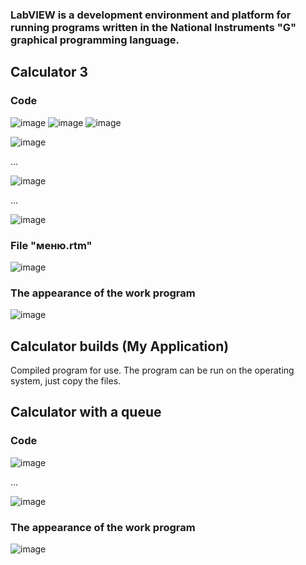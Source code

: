 ### LabVIEW is a development environment and platform for running programs written in the National Instruments "G" graphical programming language.

## Calculator 3
### Code
![image](https://github.com/user-attachments/assets/d6a4518b-d6bd-41db-979a-6fe1e2da86f9)
![image](https://github.com/user-attachments/assets/a819127a-db3d-42e5-b6dc-3fc4b1d4f96c)
![image](https://github.com/user-attachments/assets/d578505e-c700-454e-93c3-ba4827463a1e)

![image](https://github.com/user-attachments/assets/9d0bd878-1386-490d-9445-cfed6d423b7b)

...

![image](https://github.com/user-attachments/assets/2ca53d9c-9e3e-4d88-98b6-d79f4d97c067)

...

![image](https://github.com/user-attachments/assets/6a5f3adc-859a-4835-b1c4-c324c02e4457)

### File "меню.rtm"
![image](https://github.com/user-attachments/assets/40b18094-57e5-4ab8-a5e1-c39e700741d4)

### The appearance of the work program
![image](https://github.com/user-attachments/assets/39bc075a-9098-4ed8-bd76-5d2e86f86cf0)

## Calculator builds (My Application)
Compiled program for use. The program can be run on the operating system, just copy the files.

## Calculator with a queue
### Code
![image](https://github.com/user-attachments/assets/554a69a2-0f75-4564-a5f9-c60e9d05a748)

...

![image](https://github.com/user-attachments/assets/927da5fb-da47-4ea9-b5ee-68b7fd080738)

### The appearance of the work program
![image](https://github.com/user-attachments/assets/26c3f8d2-7e20-4857-809b-d68e90b331f5)
